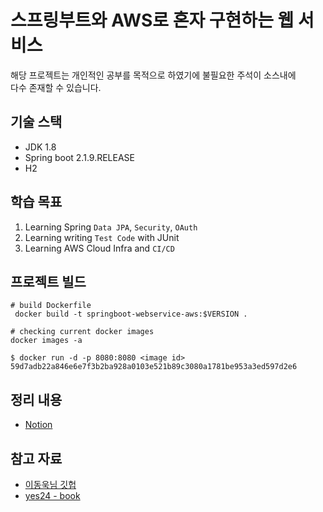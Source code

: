 # 스프링부트와 AWS로 혼자 구현하는 웹 서비스

해당 프로젝트는 개인적인 공부를 목적으로 하였기에 불필요한 주석이 소스내에  
다수 존재할 수 있습니다.

## 기술 스택

- JDK 1.8
- Spring boot 2.1.9.RELEASE 
- H2

## 학습 목표

1. Learning Spring `Data JPA`, `Security`, `OAuth`
2. Learning writing `Test Code` with JUnit
3. Learning AWS Cloud Infra and `CI/CD`

## 프로젝트 빌드

```shell
# build Dockerfile
 docker build -t springboot-webservice-aws:$VERSION .
```

```shell
# checking current docker images
docker images -a
```

```shell
$ docker run -d -p 8080:8080 <image id>
59d7adb22a846e6e7f3b2ba928a0103e521b89c3080a1781be953a3ed597d2e6
```

## 정리 내용

- [Notion](https://chipped-moat-7da.notion.site/AWS-dd2df40406fd45b4bcf5f09dd693dbe6)

## 참고 자료

- [이동욱님 깃헙](https://github.com/jojoldu/freelec-springboot2-webservice)
- [yes24 - book](http://www.yes24.com/Product/Goods/83849117)
